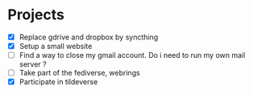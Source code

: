 # Projects

- [x] Replace gdrive and dropbox by syncthing
- [x] Setup a small website
- [ ] Find a way to close my gmail account. Do i need to run my own mail server ?
- [ ] Take part of the fediverse, webrings
- [x] Participate in tildeverse
